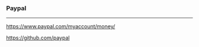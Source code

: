 ### Paypal
---
https://www.paypal.com/myaccount/money/

https://github.com/paypal

```
```

```
```

```
```


